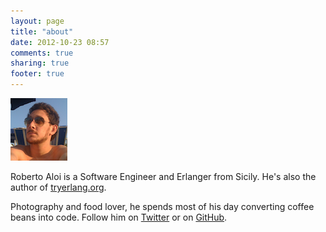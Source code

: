 ```yaml
---
layout: page
title: "about"
date: 2012-10-23 08:57
comments: true
sharing: true
footer: true
---
```

<a href="#" class="thumb author"><img src="/images/author.png" alt="Roberto Aloi" /></a>

Roberto Aloi is a Software Engineer and Erlanger
from Sicily. He's also the author
of <a href="http://www.tryerlang.org"
target="_blank">tryerlang.org</a>.

Photography and food lover, he spends most  of his day converting
coffee beans into code. Follow him
on <a href="http://www.twitter.com/#!/robertoaloi" target="_blank">Twitter</a> or
on <a href="http://github.com/robertoaloi" target="_blank">GitHub</a>.
